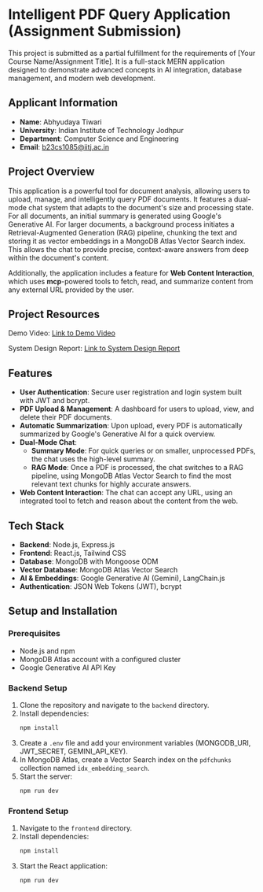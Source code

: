 # Intelligent PDF Query Application (Assignment Submission)

This project is submitted as a partial fulfillment for the requirements of [Your Course Name/Assignment Title]. It is a full-stack MERN application designed to demonstrate advanced concepts in AI integration, database management, and modern web development.

## Applicant Information

* **Name**: Abhyudaya Tiwari
* **University**: Indian Institute of Technology Jodhpur
* **Department**: Computer Science and Engineering
* **Email**: b23cs1085@iitj.ac.in

## Project Overview

This application is a powerful tool for document analysis, allowing users to upload, manage, and intelligently query PDF documents. It features a dual-mode chat system that adapts to the document's size and processing state. For all documents, an initial summary is generated using Google's Generative AI. For larger documents, a background process initiates a Retrieval-Augmented Generation (RAG) pipeline, chunking the text and storing it as vector embeddings in a MongoDB Atlas Vector Search index. This allows the chat to provide precise, context-aware answers from deep within the document's content.

Additionally, the application includes a feature for **Web Content Interaction**, which uses **mcp**-powered tools to fetch, read, and summarize content from any external URL provided by the user.

## Project Resources
Demo Video: [Link to Demo Video](https://drive.google.com/file/d/15hyZeGo0z38HYbVnUiFy4hm59KwxNea-/view)

System Design Report: [Link to System Design Report](https://drive.google.com/file/d/1QdIZwoVqdCW7v4xnPGxGnh7LqKEpyCft/view)



## Features

* **User Authentication**: Secure user registration and login system built with JWT and bcrypt.
* **PDF Upload & Management**: A dashboard for users to upload, view, and delete their PDF documents.
* **Automatic Summarization**: Upon upload, every PDF is automatically summarized by Google's Generative AI for a quick overview.
* **Dual-Mode Chat**:
    * **Summary Mode**: For quick queries or on smaller, unprocessed PDFs, the chat uses the high-level summary.
    * **RAG Mode**: Once a PDF is processed, the chat switches to a RAG pipeline, using MongoDB Atlas Vector Search to find the most relevant text chunks for highly accurate answers.
* **Web Content Interaction**: The chat can accept any URL, using an integrated tool to fetch and reason about the content from the web.

## Tech Stack

* **Backend**: Node.js, Express.js
* **Frontend**: React.js, Tailwind CSS
* **Database**: MongoDB with Mongoose ODM
* **Vector Database**: MongoDB Atlas Vector Search
* **AI & Embeddings**: Google Generative AI (Gemini), LangChain.js
* **Authentication**: JSON Web Tokens (JWT), bcrypt

## Setup and Installation

### Prerequisites

* Node.js and npm
* MongoDB Atlas account with a configured cluster
* Google Generative AI API Key

### Backend Setup

1.  Clone the repository and navigate to the `backend` directory.
2.  Install dependencies:
    ```bash
    npm install
    ```
3.  Create a `.env` file and add your environment variables (MONGODB_URI, JWT_SECRET, GEMINI_API_KEY).
4.  In MongoDB Atlas, create a Vector Search index on the `pdfchunks` collection named `idx_embedding_search`.
5.  Start the server:
    ```bash
    npm run dev
    ```

### Frontend Setup

1.  Navigate to the `frontend` directory.
2.  Install dependencies:
    ```bash
    npm install
    ```
3.  Start the React application:
    ```bash
    npm run dev
    ```
